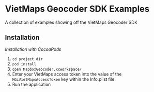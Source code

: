 # VietMaps Geocoder SDK Examples

A collection of examples showing off the VietMaps Geocoder SDK

## Installation

_Installation with CocoaPods_ 
1. `cd project dir`
1. `pod install`
1. `open MapboxGeocoder.xcworkspace/`
1. Enter your VietMaps access token into the value of the `MGLVietMapsAccessToken` key within the Info.plist file.
1. Run the application
